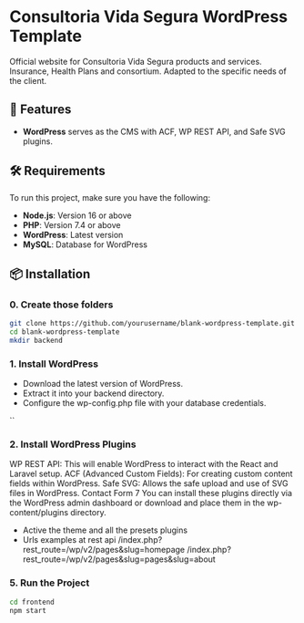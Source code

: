 # Consultoria Vida Segura WordPress Template

Official website for Consultoria Vida Segura products and services. Insurance, Health Plans and consortium. Adapted to the specific needs of the client.

## 🚀 Features
- **WordPress** serves as the CMS with ACF, WP REST API, and Safe SVG plugins.

## 🛠️ Requirements
To run this project, make sure you have the following:

- **Node.js**: Version 16 or above
- **PHP**: Version 7.4 or above
- **WordPress**: Latest version
- **MySQL**: Database for WordPress

## 📦 Installation
### 0. Create those folders

````bash
git clone https://github.com/yourusername/blank-wordpress-template.git
cd blank-wordpress-template
mkdir backend
````
### 1. Install WordPress
- Download the latest version of WordPress.
- Extract it into your backend directory.
- Configure the wp-config.php file with your database credentials.

``
### 2. Install WordPress Plugins
WP REST API: This will enable WordPress to interact with the React and Laravel setup.
ACF (Advanced Custom Fields): For creating custom content fields within WordPress.
Safe SVG: Allows the safe upload and use of SVG files in WordPress.
Contact Form 7
You can install these plugins directly via the WordPress admin dashboard or download and place them in the wp-content/plugins directory.

- Active the theme and all the presets plugins
- Urls examples at rest api
/index.php?rest_route=/wp/v2/pages&slug=homepage
/index.php?rest_route=/wp/v2/pages&slug=pages&slug=about

### 5. Run the Project

````bash
cd frontend
npm start
